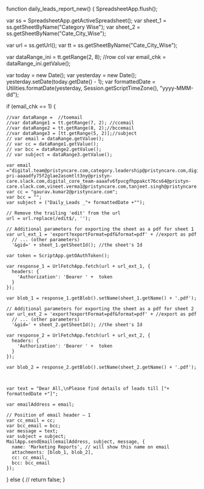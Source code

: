 function daily_leads_report_new() {
  SpreadsheetApp.flush();

  var ss = SpreadsheetApp.getActiveSpreadsheet();
  var sheet_1 = ss.getSheetByName("Category Wise");
  var sheet_2 = ss.getSheetByName("Cate_City_Wise");
 

  var url = ss.getUrl();
  var tt = ss.getSheetByName("Cate_City_Wise");
  
  var dataRange_ini = tt.getRange(2, 8); //row col
  var email_chk = dataRange_ini.getValue();

  var today = new Date();
  var yesterday = new Date();
  yesterday.setDate(today.getDate() - 1);
  var formattedDate = Utilities.formatDate(yesterday, Session.getScriptTimeZone(), "yyyy-MMM-dd");

  if (email_chk == 1) {

    //var dataRange =  //toemail
    //var dataRange1 = tt.getRange(7, 2); //ccemail
    //var dataRange2 = tt.getRange(8, 2);//bccemail
    //var dataRange3 = [tt.getRange(5, 2)];//subject
    // var email = dataRange.getValue();
    // var cc = dataRange1.getValue();
    // var bcc = dataRange2.getValue();
    // var subject = dataRange3.getValue();

    var email ="digital.team@pristyncare.com,category.leadership@pristyncare.com,digital.marketing@pristyncare.com,digital_marketing-pri-aaaadfy75f2glae2asomtlt3ny@pristyn-care.slack.com,digital_core_team-aaaafv6fpvcgfhppakct76cs64@pristyn-care.slack.com,vineet.verma1@pristyncare.com,tanjeet.singh@pristyncare.com";
    var cc = "gaurav.kumar2@pristyncare.com";
    var bcc = "";
    var subject = ("Daily_Leads _"+ formattedDate +"");

    // Remove the trailing 'edit' from the url
    url = url.replace(/edit$/, '');

    // Additional parameters for exporting the sheet as a pdf for sheet 1
    var url_ext_1 = 'export?exportFormat=pdf&format=pdf' + //export as pdf
      // ... (other parameters)
      '&gid=' + sheet_1.getSheetId(); //the sheet's Id

    var token = ScriptApp.getOAuthToken();

    var response_1 = UrlFetchApp.fetch(url + url_ext_1, {
      headers: {
        'Authorization': 'Bearer ' +  token
      }
    });

    var blob_1 = response_1.getBlob().setName(sheet_1.getName() + '.pdf');

    // Additional parameters for exporting the sheet as a pdf for sheet 2
    var url_ext_2 = 'export?exportFormat=pdf&format=pdf' + //export as pdf
      // ... (other parameters)
      '&gid=' + sheet_2.getSheetId(); //the sheet's Id

    var response_2 = UrlFetchApp.fetch(url + url_ext_2, {
      headers: {
        'Authorization': 'Bearer ' +  token
      }
    });

    var blob_2 = response_2.getBlob().setName(sheet_2.getName() + '.pdf');

    

    var text = "Dear All,\nPlease find details of leads till ["+ formattedDate +"]";
  
    var emailAddress = email;
      
    // Position of email header — 1
    var cc_email = cc;
    var bcc_email = bcc;
    var message = text;
    var subject = subject;
    MailApp.sendEmail(emailAddress, subject, message, {
      name: 'Marketing Reports', // will show this name on email
      attachments: [blob_1, blob_2],
      cc: cc_email,
      bcc: bcc_email
    });
  
  } else {
    // return false;
  }

